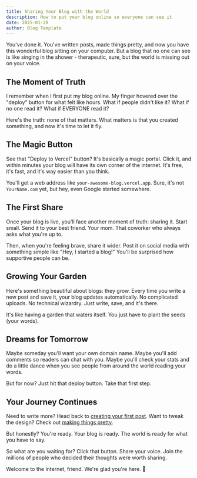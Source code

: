 ```yaml
---
title: Sharing Your Blog with the World
description: How to put your blog online so everyone can see it
date: 2025-01-20
author: Blog Template
---
```


You've done it. You've written posts, made things pretty, and now you have this wonderful blog sitting on your computer. But a blog that no one can see is like singing in the shower - therapeutic, sure, but the world is missing out on your voice.

## The Moment of Truth

I remember when I first put my blog online. My finger hovered over the "deploy" button for what felt like hours. What if people didn't like it? What if no one read it? What if EVERYONE read it?

Here's the truth: none of that matters. What matters is that you created something, and now it's time to let it fly.

## The Magic Button

See that "Deploy to Vercel" button? It's basically a magic portal. Click it, and within minutes your blog will have its own corner of the internet. It's free, it's fast, and it's way easier than you think.

You'll get a web address like `your-awesome-blog.vercel.app`. Sure, it's not `YourName.com` yet, but hey, even Google started somewhere.

## The First Share

Once your blog is live, you'll face another moment of truth: sharing it. Start small. Send it to your best friend. Your mom. That coworker who always asks what you're up to.

Then, when you're feeling brave, share it wider. Post it on social media with something simple like "Hey, I started a blog!" You'll be surprised how supportive people can be.

## Growing Your Garden

Here's something beautiful about blogs: they grow. Every time you write a new post and save it, your blog updates automatically. No complicated uploads. No technical wizardry. Just write, save, and it's there.

It's like having a garden that waters itself. You just have to plant the seeds (your words).

## Dreams for Tomorrow

Maybe someday you'll want your own domain name. Maybe you'll add comments so readers can chat with you. Maybe you'll check your stats and do a little dance when you see people from around the world reading your words.

But for now? Just hit that deploy button. Take that first step.

## Your Journey Continues

Need to write more? Head back to [creating your first post](/2025/01/writing-your-first-post). Want to tweak the design? Check out [making things pretty](/2025/01/making-your-blog-pretty).

But honestly? You're ready. Your blog is ready. The world is ready for what you have to say.

So what are you waiting for? Click that button. Share your voice. Join the millions of people who decided their thoughts were worth sharing.

Welcome to the internet, friend. We're glad you're here. 🚀